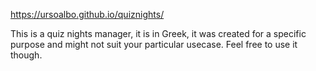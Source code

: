 https://ursoalbo.github.io/quiznights/

This is a quiz nights manager, it is in Greek, it was created for a specific purpose and might not suit your particular usecase. Feel free to use it though.
